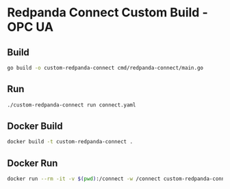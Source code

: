 # Redpanda Connect Custom Build - OPC UA

## Build

```bash
go build -o custom-redpanda-connect cmd/redpanda-connect/main.go
```

## Run

```bash
./custom-redpanda-connect run connect.yaml
```

## Docker Build

```bash
docker build -t custom-redpanda-connect .
```

## Docker Run

```bash
docker run --rm -it -v $(pwd):/connect -w /connect custom-redpanda-connect:latest run connect.yaml
```
